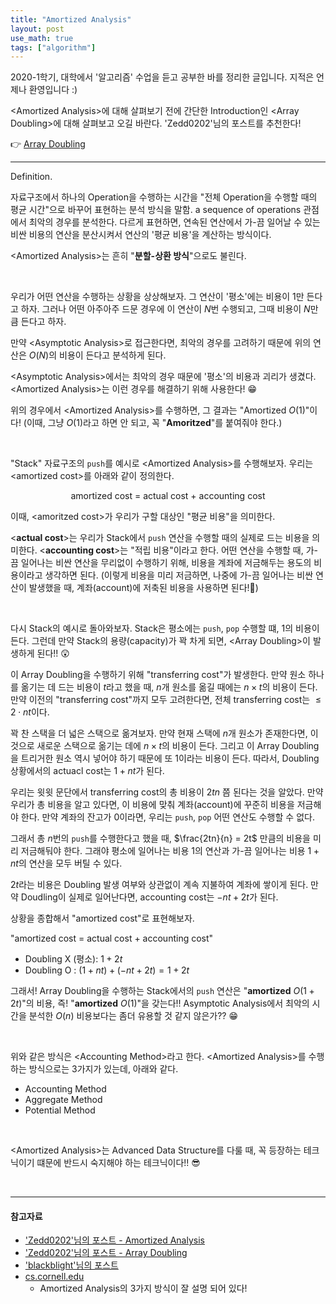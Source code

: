 ```yaml
---
title: "Amortized Analysis"
layout: post
use_math: true
tags: ["algorithm"]
---
```




2020-1학기, 대학에서 '알고리즘' 수업을 듣고 공부한 바를 정리한 글입니다. 지적은 언제나 환영입니다 :)

\<Amortized Analysis\>에 대해 살펴보기 전에 간단한 Introduction인 \<Array Doubling\>에 대해 살펴보고 오길 바란다. 'Zedd0202'님의 포스트를 추천한다!

👉 [Array Doubling](https://zeddios.tistory.com/62)

<hr/>

<span class="statement-title">Definition.</span><br>

자료구조에서 하나의 Operation을 수행하는 시간을 "전체 Operation을 수행할 때의 평균 시간"으로 바꾸어 표현하는 분석 방식을 말함. <span class="half_HL">a sequence of operations 관점에서 최악의 경우를 분석한다.</span> 다르게 표현하면, <span class="half_HL">연속된 연산에서 가-끔 일어날 수 있는 비싼 비용의 연산을 분산시켜서 연산의 '평균 비용'을 계산</span>하는 방식이다.

\<Amortized Analysis\>는 흔히 "**분할-상환 방식**"으로도 불린다.

<br/>

우리가 어떤 연산을 수행하는 상황을 상상해보자. 그 연산이 '평소'에는 비용이 $1$만 든다고 하자. 그러나 어떤 아주아주 드문 경우에 이 연산이 $N$번 수행되고, 그때 비용이 $N$만큼 든다고 하자.

만약 \<Asymptotic Analysis\>로 접근한다면, 최악의 경우를 고려하기 때문에 위의 연산은 $O(N)$의 비용이 든다고 분석하게 된다.

\<Asymptotic Analysis\>에서는 최악의 경우 때문에 '평소'의 비용과 괴리가 생겼다. \<Amortized Analysis\>는 이런 경우를 해결하기 위해 사용한다! 😁

위의 경우에서 \<Amortized Analysis\>를 수행하면, 그 결과는 "Amortized $O(1)$"이다! (이때, 그냥 $O(1)$라고 하면 안 되고, 꼭 "**Amoritzed**"를 붙여줘야 한다.)

<br/>

"Stack" 자료구조의 `push`를 예시로 \<Amortized Analysis\>를 수행해보자. 우리는 \<amortized cost\>를 아래와 같이 정의한다.

<div class="statement" markdown="1" align="center">

amortized cost = actual cost + accounting cost

</div>

이때, \<amoritzed cost\>가 우리가 구할 대상인 "평균 비용"을 의미한다.

\<**actual cost**\>는 우리가 Stack에서 `push` 연산을 수행할 때의 실제로 드는 비용을 의미한다. \<**accounting cost**\>는 "적립 비용"이라고 한다. 어떤 연산을 수행할 때, 가-끔 일어나는 비싼 연산을 무리없이 수행하기 위해, 비용을 계좌에 저금해두는 용도의 비용이라고 생각하면 된다. (이렇게 비용을 미리 저금하면, 나중에 가-끔 일어나는 비싼 연산이 발생했을 때, 계좌(account)에 저축된 비용을 사용하면 된다!🤩)

<br/>

다시 Stack의 예시로 돌아와보자. Stack은 평소에는 `push`, `pop` 수행할 떄, $1$의 비용이 든다. 그런데 만약 Stack의 용량(capacity)가 꽉 차게 되면, \<Array Doubling\>이 발생하게 된다!! 😲 

이 Array Doubling을 수행하기 위해 "transferring cost"가 발생한다. 만약 원소 하나를 옮기는 데 드는 비용이 $t$라고 했을 때, $n$개 원소를 옮길 때에는 $n \times t$의 비용이 든다. 만약 이전의 "transferring cost"까지 모두 고려한다면, 전체 transferring cost는 $\le 2 \cdot n t$이다.

꽉 찬 스택을 더 넓은 스택으로 옮겨보자. 만약 현재 스택에 $n$개 원소가 존재한다면, 이것으로 새로운 스택으로 옮기는 데에 $n \times t$의 비용이 든다. 그리고 이 Array Doubling을 트리거한 원소 역시 넣어야 하기 때문에 또 $1$이라는 비용이 든다. 따라서, Doubling 상황에서의 actuacl cost는 $1 + nt$가 된다.

우리는 윗윗 문단에서 transferring cost의 총 비용이 $2tn$ 쯤 된다는 것을 알았다. 만약 우리가 총 비용을 알고 있다면, 이 비용에 맞춰 계좌(account)에 꾸준히 비용을 저금해야 한다. 만약 계좌의 잔고가 0이라면, 우리는 `push`, `pop` 어떤 연산도 수행할 수 없다. 

그래서 <span class="half_HL">총 $n$번의 `push`를 수행한다고 했을 때, $\frac{2tn}{n} = 2t$ 만큼의 비용을 미리 저금해둬야 한다.</span> 그래야 평소에 일어나는 비용 $1$의 연산과 가-끔 일어나는 비용 $1+nt$의 연산을 모두 버틸 수 있다. 

$2t$라는 비용은 Doubling 발생 여부와 상관없이 계속 지불하여 계좌에 쌓이게 된다. 만약 Doudling이 실제로 일어난다면, accounting cost는 $- nt + 2t$가 된다.

상황을 종합해서 "amortized cost"로 표현해보자.

"amortized cost  = actual cost + accounting cost"

- Doubling X (평소): $1 + 2t$
- Doubling O : $(1+nt) + (-nt + 2t) = 1 + 2t$

그래서! Array Doubling을 수행하는 Stack에서의 `push` 연산은 "**amortized** $O(1+2t)$"의 비용, 즉! "**amortized** $O(1)$"을 갖는다!! Asymptotic Analysis에서 최악의 시간을 분석한 $O(n)$ 비용보다는 좀더 유용할 것 같지 않은가?? 😁

<br/>

위와 같은 방식은 \<Accounting Method\>라고 한다. \<Amortized Analysis\>를 수행하는 방식으로는 3가지가 있는데, 아래와 같다.

- Accounting Method
- Aggregate Method
- Potential Method

<br/>

\<Amortized Analysis\>는 Advanced Data Structure를 다룰 때, 꼭 등장하는 테크닉이기 떄문에 반드시 숙지해야 하는 테크닉이다!! 😎

<br/>

<hr/>

#### 참고자료

- ['Zedd0202'님의 포스트 - Amortized Analysis](https://zeddios.tistory.com/60)
- ['Zedd0202'님의 포스트 - Array Doubling](https://zeddios.tistory.com/62)
- ['blackblight'님의 포스트](https://blog.naver.com/blackblight/40098147530)
- [cs.cornell.edu](http://www.cs.cornell.edu/courses/cs3110/2011sp/Lectures/lec20-amortized/amortized.htm)
  - Amortized Analysis의 3가지 방식이 잘 설명 되어 있다!